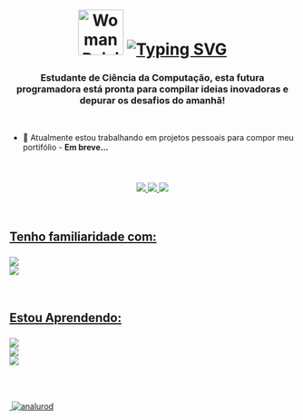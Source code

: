 <h1 align="center"><img src="https://raw.githubusercontent.com/Tarikul-Islam-Anik/Animated-Fluent-Emojis/master/Emojis/People%20with%20activities/Woman%20Raising%20Hand%20Light%20Skin%20Tone.png" alt="Woman Raising Hand Light Skin Tone" width="80" height="80" />  <a href="https://git.io/typing-svg"><img src="https://readme-typing-svg.demolab.com?font=Fira+Code&weight=700&size=40&pause=1000&color=F7F7F7&vCenter=true&random=false&width=600&height=60&lines=Oii%2C+eu+sou+a+Ana+Luisa!" alt="Typing SVG" /></a></h1>
<h3 align="center">Estudante de Ciência da Computação, esta futura programadora está pronta para compilar ideias inovadoras e depurar os desafios do amanhã! </h3>       

<br> 

- 🔭 Atualmente estou trabalhando em projetos pessoais para compor meu portifólio - **Em breve...**

 </br> 
 
<h3 align="center">
<a href="analurodriza@gmail.com"><img src="https://img.shields.io/badge/Gmail-D14836?style=for-the-badge&logo=gmail&logoColor=white"   />
<a href="https://wa.me/5512997742986"><img src="https://img.shields.io/badge/WhatsApp-25D366?style=for-the-badge&logo=whatsapp&logoColor=white"/>
<a href="www.linkedin.com/in/analuisarodriguesouza"><img src="https://img.shields.io/badge/LinkedIn-0077B5?style=for-the-badge&logo=linkedin&logoColor=white"/>
</h3>

  </br> 


<h2 align="left">Tenho familiaridade com: </h2>
<h3>
  <img src="https://img.shields.io/badge/C-00599C?style=for-the-badge&logo=c&logoColor=white"/> </br>
  <img src="https://img.shields.io/badge/JavaScript-323330?style=for-the-badge&logo=javascript&logoColor=F7DF1E"/> </br>
</h3>

</br>

<h2 align="left">Estou Aprendendo: </h2>
<h3>
  <img src="https://img.shields.io/badge/HTML5-E34F26?style=for-the-badge&logo=html5&logoColor=white"/> </br>
  <img src="https://img.shields.io/badge/CSS3-1572B6?style=for-the-badge&logo=css3&logoColor=white"/> </br>
  <img src="https://img.shields.io/badge/Python-FFD43B?style=for-the-badge&logo=python&logoColor=blue"/> </br>
</h3>


</br></br>

<p>&nbsp;<img src="https://github-readme-stats.vercel.app/api?username=analurod&show_icons=true&locale=en" alt="analurod"  /></p>
